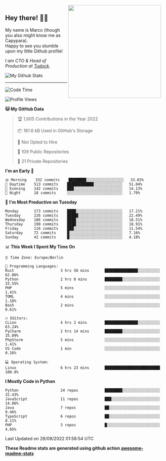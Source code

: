 <img src="https://capypara.de/para_logo.png?a=13" align="right" width="300">

## Hey there! 👋🙃
My name is Marco (though you also might know me as Capypara).  
Happy to see you stumble upon my little Github profile!

*I am CTO & Head of Production at <a href="http://tudock.de">Tudock</a>.*


![My Github Stats](https://github-readme-stats.vercel.app/api?username=theCapypara&show_icons=true&title_color=8ea106&text_color=ffffff&icon_color=8ea106&bg_color=2F343F&hide_border=1)

---
<!--START_SECTION:waka-->
![Code Time](http://img.shields.io/badge/Code%20Time-1%2C772%20hrs%2039%20mins-blue)

![Profile Views](http://img.shields.io/badge/Profile%20Views-0-blue)

**🐱 My GitHub Data** 

> 🏆 1,605 Contributions in the Year 2022
 > 
> 📦 181.6 kB Used in GitHub's Storage 
 > 
> 🚫 Not Opted to Hire
 > 
> 📜 109 Public Repositories 
 > 
> 🔑 21 Private Repositories  
 > 
**I'm an Early 🐤** 

```text
🌞 Morning    332 commits    ████████░░░░░░░░░░░░░░░░░   33.03% 
🌆 Daytime    513 commits    ████████████░░░░░░░░░░░░░   51.04% 
🌃 Evening    142 commits    ███░░░░░░░░░░░░░░░░░░░░░░   14.13% 
🌙 Night      18 commits     ░░░░░░░░░░░░░░░░░░░░░░░░░   1.79%

```
📅 **I'm Most Productive on Tuesday** 

```text
Monday       173 commits    ████░░░░░░░░░░░░░░░░░░░░░   17.21% 
Tuesday      226 commits    █████░░░░░░░░░░░░░░░░░░░░   22.49% 
Wednesday    186 commits    ████░░░░░░░░░░░░░░░░░░░░░   18.51% 
Thursday     190 commits    ████░░░░░░░░░░░░░░░░░░░░░   18.91% 
Friday       116 commits    ███░░░░░░░░░░░░░░░░░░░░░░   11.54% 
Saturday     72 commits     █░░░░░░░░░░░░░░░░░░░░░░░░   7.16% 
Sunday       42 commits     █░░░░░░░░░░░░░░░░░░░░░░░░   4.18%

```


📊 **This Week I Spent My Time On** 

```text
⌚︎ Time Zone: Europe/Berlin

💬 Programming Languages: 
Rust                     3 hrs 58 mins       ███████████████░░░░░░░░░░   62.06% 
Python                   2 hrs 8 mins        ████████░░░░░░░░░░░░░░░░░   33.55% 
PHP                      5 mins              ░░░░░░░░░░░░░░░░░░░░░░░░░   1.41% 
TOML                     4 mins              ░░░░░░░░░░░░░░░░░░░░░░░░░   1.18% 
Bash                     2 mins              ░░░░░░░░░░░░░░░░░░░░░░░░░   0.61%

🔥 Editors: 
CLion                    4 hrs 2 mins        ███████████████░░░░░░░░░░   63.24% 
PyCharm                  2 hrs 14 mins       ████████░░░░░░░░░░░░░░░░░   35.09% 
PhpStorm                 5 mins              ░░░░░░░░░░░░░░░░░░░░░░░░░   1.41% 
VS Code                  1 min               ░░░░░░░░░░░░░░░░░░░░░░░░░   0.26%

💻 Operating System: 
Linux                    6 hrs 23 mins       █████████████████████████   100.0%

```

**I Mostly Code in Python** 

```text
Python                   24 repos            ████████░░░░░░░░░░░░░░░░░   32.43% 
JavaScript               11 repos            ███░░░░░░░░░░░░░░░░░░░░░░   14.86% 
Java                     7 repos             ██░░░░░░░░░░░░░░░░░░░░░░░   9.46% 
TypeScript               6 repos             ██░░░░░░░░░░░░░░░░░░░░░░░   8.11% 
PHP                      3 repos             █░░░░░░░░░░░░░░░░░░░░░░░░   4.05%

```



 Last Updated on 28/08/2022 01:58:54 UTC
<!--END_SECTION:waka-->

**These Readme stats are generated using github action [awesome-readme-stats](https://github.com/anmol098/waka-readme-stats)**
